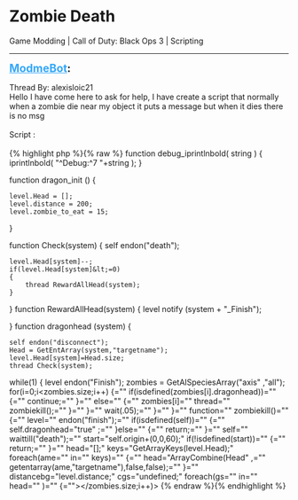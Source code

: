 # Zombie Death
Game Modding | Call of Duty: Black Ops 3 | Scripting

---
<strong style="font-size: 1.4em;"><span style="text-decoration: underline;text-decoration-color: #34a7f9;"><span style="color:#34a7f9;">ModmeBot</span></span>:</strong>

<p>Thread By: alexisloic21<br />Hello I have come here to ask for help, I have create  a script that normally when a zombie die near my object it puts a message but when it dies there is no msg<br /> <br />Script : <br /> <br />{% highlight php %}{% raw %}
function debug_iprintlnbold( string )
{
		iprintlnbold( "^Debug:^7 "+string ); 
}


function dragon_init ()
{

	level.Head = [];
	level.distance = 200;
	level.zombie_to_eat = 15;
}

function Check(system)
{
	self endon("death");

	level.Head[system]--;
	if(level.Head[system]&lt;=0)
	{
		thread RewardAllHead(system);
	}
	
	
}
function RewardAllHead(system)
{
	level notify (system + "_Finish");

}
function dragonhead (system)
{
	
	self endon("disconnect");
	Head = GetEntArray(system,"targetname");
	level.Head[system]=Head.size;
	thread Check(system);


while(1)
{
	level endon("Finish");
	zombies = GetAISpeciesArray("axis" ,"all");
	for(i=0;i&lt;zombies.size;i++) {="" if(isdefined(zombies[i].dragonhead))="" {="" continue;="" }="" else="" {="" zombies[i]="" thread="" zombiekill();="" }="" }="" wait(.05);="" }="" }="" function="" zombiekill()="" {="" level="" endon("finish");="" if(isdefined(self))="" {="" self.dragonhead="true" ;="" }else="" {="" return;="" }="" self="" waittill("death");="" start="self.origin+(0,0,60);" if(!isdefined(start))="" {="" return;="" }="" head="[];" keys="GetArrayKeys(level.Head);" foreach(ame="" in="" keys)="" {="" head="ArrayCombine(Head" ,="" getentarray(ame,"targetname"),false,false);="" }="" distancebg="level.distance;" cgs="undefined;" foreach(gs="" in="" head="" )="" {=""&gt;&lt;/zombies.size;i++)&gt;
{% endraw %}{% endhighlight %}
</p>

